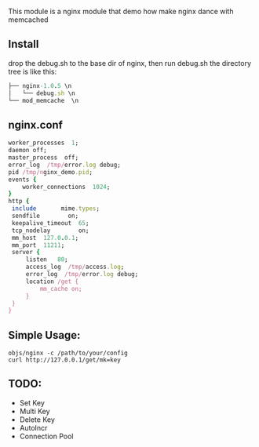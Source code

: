 This module is a nginx module that demo how make nginx dance with memcached

## Install
   drop the debug.sh to the base dir of nginx, then run debug.sh
   the directory tree is like this:
   ```ruby
   ├── nginx-1.0.5 \n
   │   └── debug.sh \n
   └── mod_memcache  \n
   ```

## nginx.conf
   ```ruby
   worker_processes  1;
   daemon off; 
   master_process  off;
   error_log  /tmp/error.log debug;
   pid /tmp/nginx_demo.pid;
   events {
	   worker_connections  1024;
   }
   http {
   	include       mime.types;
   	sendfile        on;
   	keepalive_timeout  65;
   	tcp_nodelay        on;
   	mm_host  127.0.0.1;
   	mm_port  11211;
   	server {
   		listen   80;
   		access_log  /tmp/access.log;
   		error_log  /tmp/error.log debug;
   		location /get {
   			mm_cache on;
   		}
   	}
   }
   ```
## Simple Usage:
   ```shell
   objs/nginx -c /path/to/your/config
   curl http://127.0.0.1/get/mk=key
   ```

## TODO:
   * Set Key
   * Multi Key
   * Delete Key
   * AutoIncr
   * Connection Pool